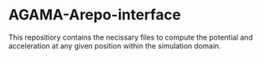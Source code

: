 # AGAMA-Arepo-interface
This repositiory contains the necissary files to compute the potential and acceleration at any given position within the simulation domain.
